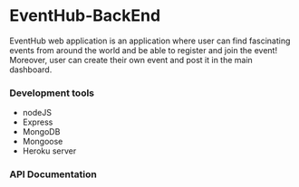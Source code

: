 # EventHub-BackEnd

EventHub web application is an application where user can find fascinating events from around the world and be able to register and join the event! Moreover, user can create their own event and post it in the main dashboard.

### Development tools
* nodeJS
* Express
* MongoDB
* Mongoose
* Heroku server

### API Documentation



